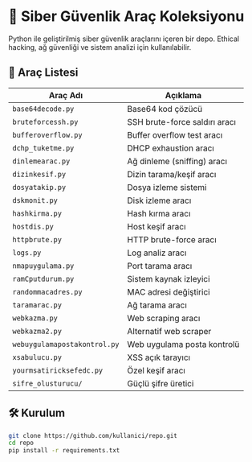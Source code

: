 # 🔐 Siber Güvenlik Araç Koleksiyonu

Python ile geliştirilmiş siber güvenlik araçlarını içeren bir depo. Ethical hacking, ağ güvenliği ve sistem analizi için kullanılabilir.

## 📂 Araç Listesi

| Araç Adı | Açıklama |
|----------|----------|
| `base64decode.py` | Base64 kod çözücü |
| `bruteforcessh.py` | SSH brute-force saldırı aracı |
| `bufferoverflow.py` | Buffer overflow test aracı |
| `dchp_tuketme.py` | DHCP exhaustion aracı |
| `dinlemearac.py` | Ağ dinleme (sniffing) aracı |
| `dizinkesif.py` | Dizin tarama/keşif aracı |
| `dosyatakip.py` | Dosya izleme sistemi |
| `dskmonit.py` | Disk izleme aracı |
| `hashkirma.py` | Hash kırma aracı |
| `hostdis.py` | Host keşif aracı |
| `httpbrute.py` | HTTP brute-force aracı |
| `logs.py` | Log analiz aracı |
| `nmapuygulama.py` | Port tarama aracı |
| `ramCputdurum.py` | Sistem kaynak izleyici |
| `randommacadres.py` | MAC adresi değiştirici |
| `taramarac.py` | Ağ tarama aracı |
| `webkazma.py` | Web scraping aracı |
| `webkazma2.py` | Alternatif web scraper |
| `webuygulamapostakontrol.py` | Web uygulama posta kontrolü |
| `xsabulucu.py` | XSS açık tarayıcı |
| `yourmsatiricksefedc.py` | Özel keşif aracı |
| `sifre_olusturucu/` | Güçlü şifre üretici |

## 🛠️ Kurulum

```bash
git clone https://github.com/kullanici/repo.git
cd repo
pip install -r requirements.txt
```

